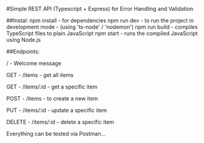 #Simple REST API (Typescript + Express) for Error Handling and Validation

##Instal: 
npm install - for dependencies
npm run dev - to run the project in development mode - (using 'ts-node' / 'nodemon')
npm run build - compiles TypeScript files to plain JavaScript
npm start - runs the compiled JavaScript using Node.js


##Endpoints: 

/  - Welcome message 

GET - /items - get all items   

GET - /items/:id - get a specific item

POST - /items - to create a new item 

PUT - /items/:id - update a specific item

DELETE - /items/:id - delete a specific item


Everything can be tested via Postman... 


